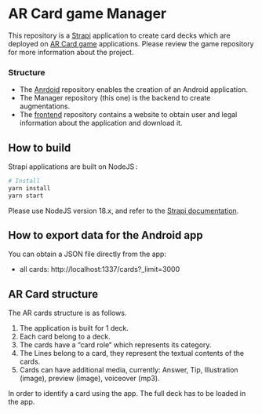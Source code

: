 # AR Card game Manager 

This repository is a [Strapi](https://github.com/strapi/strapi) application to create 
card decks which are deployed on [AR Card game](https://github.com/poqudrof/ARCardGame) applications. 
Please review the game repository for more information about the project.

### Structure 

* The [Anrdoid](https://github.com/poqudrof/ARCardGame) repository enables the creation of an Android application. 
* The Manager repository (this one) is the backend to create augmentations. 
* The [frontend](https://github.com/poqudrof/ARCardGameWebsite) repository contains a website to obtain user and legal information about the application and download it.

## How to build 

Strapi applications are built on NodeJS : 

``` bash
# Install
yarn install
yarn start
```

Please use NodeJS version 18.x, and refer to the [Strapi documentation](https://docs.strapi.io/developer-docs/latest/getting-started/quick-start.html). 

## How to export data for the Android app 

You can obtain a JSON file directly from the app: 

* all cards: http://localhost:1337/cards?_limit=3000

## AR Card structure 

The AR cards structure is as follows. 

1. The application is built for 1 deck. 
2. Each card belong to a deck. 
3. The cards have a “card role“ which represents its category. 
4. The Lines belong to a card, they represent the textual contents of the cards.
5. Cards can have additional media, currently: Answer, Tip, Illustration (image), preview (image), voiceover (mp3).  

In order to identify a card using the app. The full deck has to be loaded in the app. 

